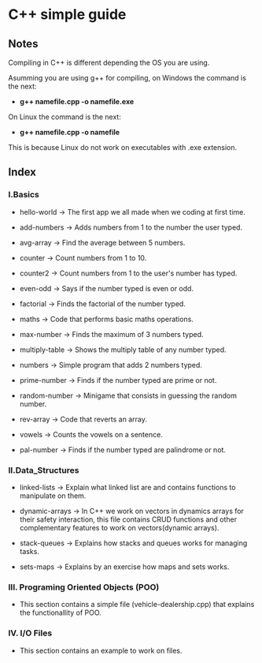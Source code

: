# C++ simple guide 

## Notes

Compiling in C++ is different depending the OS you are using.

Asumming you are using g++ for compiling, on Windows the command is the next:

- **g++ namefile.cpp -o namefile.exe**

On Linux the command is the next:

- **g++ namefile.cpp -o namefile**


This is because Linux do not work on executables with .exe extension.

## Index

### I.Basics

- hello-world -> The first app we all made when we coding at first time.

- add-numbers -> Adds numbers from 1 to the number the user typed.

- avg-array -> Find the average between 5 numbers.

- counter -> Count numbers from 1 to 10.

- counter2 -> Count numbers from 1 to the user's number has typed.

- even-odd -> Says if the number typed is even or odd.

- factorial -> Finds the factorial of the number typed.

- maths -> Code that performs basic maths operations.

- max-number -> Finds the maximum of 3 numbers typed.

- multiply-table -> Shows the multiply table of any number typed.

- numbers -> Simple program that adds 2 numbers typed.
  
- prime-number -> Finds if the number typed are prime or not.

- random-number -> Minigame that consists in guessing the random number.

- rev-array -> Code that reverts an array.

- vowels -> Counts the vowels on a sentence.

- pal-number -> Finds if the number typed are palindrome or not.

### II.Data_Structures

- linked-lists -> Explain what linked list are and contains functions to manipulate on them.

- dynamic-arrays -> In C++ we work on vectors in dynamics arrays for their safety interaction,
                    this file contains CRUD functions and other complementary features to work on vectors(dynamic arrays).

- stack-queues -> Explains how stacks and queues works for managing tasks.

- sets-maps -> Explains by an exercise how maps and sets works.

### III. Programing Oriented Objects (POO)

- This section contains a simple file (vehicle-dealership.cpp) that explains the functionallity of POO.

### IV. I/O Files

- This section contains an example to work on files.